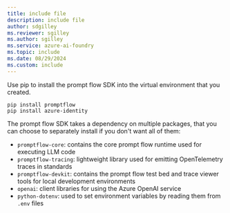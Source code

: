 ```yaml
---
title: include file
description: include file
author: sdgilley
ms.reviewer: sgilley
ms.author: sgilley
ms.service: azure-ai-foundry
ms.topic: include
ms.date: 08/29/2024
ms.custom: include
---
```


Use pip to install the prompt flow SDK into the virtual environment that you created.
```
pip install promptflow
pip install azure-identity
```

The prompt flow SDK takes a dependency on multiple packages, that you can choose to separately install if you don't want all of them:
 * ```promptflow-core```: contains the core prompt flow runtime used for executing LLM code
 * ```promptflow-tracing```: lightweight library used for emitting OpenTelemetry traces in standards
 * ```promptflow-devkit```: contains the prompt flow test bed and trace viewer tools for local development environments
 * ```openai```: client libraries for using the Azure OpenAI service
 * ```python-dotenv```: used to set environment variables by reading them from ```.env``` files
